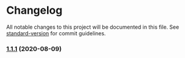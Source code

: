 # Changelog

All notable changes to this project will be documented in this file. See [standard-version](https://github.com/conventional-changelog/standard-version) for commit guidelines.

### [1.1.1](https://github.com/kencckw/redux-saga-jwt/compare/v1.0.3...v1.1.1) (2020-08-09)
